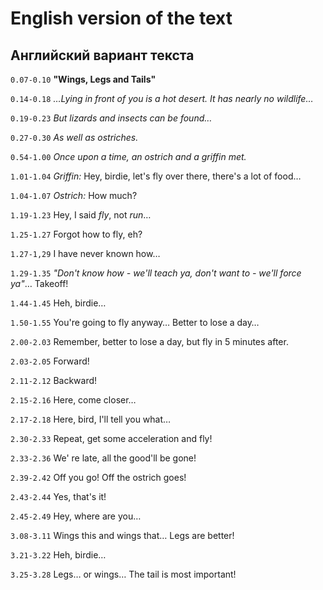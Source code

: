 # English version of the text
## Английский вариант текста

`0.07-0.10` **"Wings, Legs and Tails"**

`0.14-0.18` *…Lying in front of you is a hot desert. It has nearly no wildlife…*

`0.19-0.23` *But lizards and insects can be found…*

`0.27-0.30` *As well as ostriches.*

`0.54-1.00` *Once upon a time, an ostrich and a griffin met.*

`1.01-1.04` *Griffin:* Hey, birdie, let's fly over there, there's a lot of food…

`1.04-1.07` *Ostrich:* How much?

`1.19-1.23` Hey, I said *fly*, not *run*…

`1.25-1.27` Forgot how to fly, eh?

`1.27-1,29` I have never known how…

`1.29-1.35` *"Don't know how - we'll teach ya, don't want to - we'll force ya"*… Takeoff!

`1.44-1.45` Heh, birdie…

`1.50-1.55` You're going to fly anyway… Better to lose a day…

`2.00-2.03` Remember, better to lose a day, but fly in 5 minutes after. 

`2.03-2.05` Forward!

`2.11-2.12` Backward!

`2.15-2.16` Here, come closer…

`2.17-2.18` Here, bird, I'll tell you what…

`2.30-2.33` Repeat, get some acceleration and fly!

`2.33-2.36` We' re late, all the good'll be gone!

`2.39-2.42` Off you go! Off the ostrich goes!

`2.43-2.44` Yes, that's it!

`2.45-2.49` Hey, where are you…

`3.08-3.11` Wings this and wings that… Legs are better!

`3.21-3.22` Heh, birdie…

`3.25-3.28` Legs… or wings… The tail is most important!
